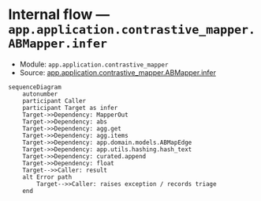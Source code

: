 # Internal flow — `app.application.contrastive_mapper.ABMapper.infer`

- Module: `app.application.contrastive_mapper`
- Source: [app.application.contrastive_mapper.ABMapper.infer](../Src/backend/app/application/contrastive_mapper.py#L128)

```mermaid
sequenceDiagram
    autonumber
    participant Caller
    participant Target as infer
    Target->>Dependency: MapperOut
    Target->>Dependency: abs
    Target->>Dependency: agg.get
    Target->>Dependency: agg.items
    Target->>Dependency: app.domain.models.ABMapEdge
    Target->>Dependency: app.utils.hashing.hash_text
    Target->>Dependency: curated.append
    Target->>Dependency: float
    Target-->>Caller: result
    alt Error path
        Target-->>Caller: raises exception / records triage
    end
```